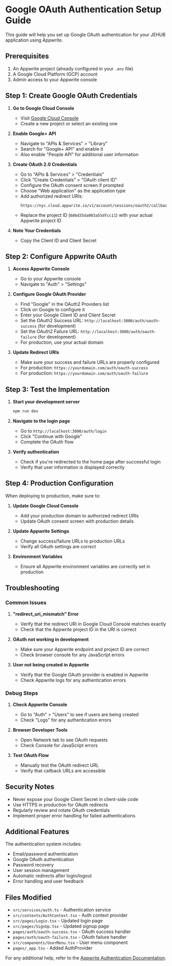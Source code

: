 # Google OAuth Authentication Setup Guide

This guide will help you set up Google OAuth authentication for your JEHUB application using Appwrite.

## Prerequisites

1. An Appwrite project (already configured in your `.env` file)
2. A Google Cloud Platform (GCP) account
3. Admin access to your Appwrite console

## Step 1: Create Google OAuth Credentials

1. **Go to Google Cloud Console**
   - Visit [Google Cloud Console](https://console.cloud.google.com/)
   - Create a new project or select an existing one

2. **Enable Google+ API**
   - Navigate to "APIs & Services" > "Library"
   - Search for "Google+ API" and enable it
   - Also enable "People API" for additional user information

3. **Create OAuth 2.0 Credentials**
   - Go to "APIs & Services" > "Credentials"
   - Click "Create Credentials" > "OAuth client ID"
   - Configure the OAuth consent screen if prompted
   - Choose "Web application" as the application type
   - Add authorized redirect URIs:
     ```
     https://nyc.cloud.appwrite.io/v1/account/sessions/oauth2/callback/google/686d35da003a55dfcc11
     ```
   - Replace the project ID (`686d35da003a55dfcc11`) with your actual Appwrite project ID

4. **Note Your Credentials**
   - Copy the Client ID and Client Secret

## Step 2: Configure Appwrite OAuth

1. **Access Appwrite Console**
   - Go to your Appwrite console
   - Navigate to "Auth" > "Settings"

2. **Configure Google OAuth Provider**
   - Find "Google" in the OAuth2 Providers list
   - Click on Google to configure it
   - Enter your Google Client ID and Client Secret
   - Set the OAuth2 Success URL: `http://localhost:3000/auth/oauth-success` (for development)
   - Set the OAuth2 Failure URL: `http://localhost:3000/auth/oauth-failure` (for development)
   - For production, use your actual domain

3. **Update Redirect URIs**
   - Make sure your success and failure URLs are properly configured
   - For production: `https://yourdomain.com/auth/oauth-success`
   - For production: `https://yourdomain.com/auth/oauth-failure`

## Step 3: Test the Implementation

1. **Start your development server**
   ```bash
   npm run dev
   ```

2. **Navigate to the login page**
   - Go to `http://localhost:3000/auth/login`
   - Click "Continue with Google"
   - Complete the OAuth flow

3. **Verify authentication**
   - Check if you're redirected to the home page after successful login
   - Verify that user information is displayed correctly

## Step 4: Production Configuration

When deploying to production, make sure to:

1. **Update Google Cloud Console**
   - Add your production domain to authorized redirect URIs
   - Update OAuth consent screen with production details

2. **Update Appwrite Settings**
   - Change success/failure URLs to production URLs
   - Verify all OAuth settings are correct

3. **Environment Variables**
   - Ensure all Appwrite environment variables are correctly set in production

## Troubleshooting

### Common Issues

1. **"redirect_uri_mismatch" Error**
   - Verify that the redirect URI in Google Cloud Console matches exactly
   - Check that the Appwrite project ID in the URI is correct

2. **OAuth not working in development**
   - Make sure your Appwrite endpoint and project ID are correct
   - Check browser console for any JavaScript errors

3. **User not being created in Appwrite**
   - Verify that the Google OAuth provider is enabled in Appwrite
   - Check Appwrite logs for any authentication errors

### Debug Steps

1. **Check Appwrite Console**
   - Go to "Auth" > "Users" to see if users are being created
   - Check "Logs" for any authentication errors

2. **Browser Developer Tools**
   - Open Network tab to see OAuth requests
   - Check Console for JavaScript errors

3. **Test OAuth Flow**
   - Manually test the OAuth redirect URL
   - Verify that callback URLs are accessible

## Security Notes

- Never expose your Google Client Secret in client-side code
- Use HTTPS in production for OAuth redirects
- Regularly review and rotate OAuth credentials
- Implement proper error handling for failed authentications

## Additional Features

The authentication system includes:

- Email/password authentication
- Google OAuth authentication
- Password recovery
- User session management
- Automatic redirects after login/logout
- Error handling and user feedback

## Files Modified

- `src/services/auth.ts` - Authentication service
- `src/contexts/AuthContext.tsx` - Auth context provider
- `src/pages/Login.tsx` - Updated login page
- `src/pages/SignUp.tsx` - Updated signup page
- `pages/auth/oauth-success.tsx` - OAuth success handler
- `pages/auth/oauth-failure.tsx` - OAuth failure handler
- `src/components/UserMenu.tsx` - User menu component
- `pages/_app.tsx` - Added AuthProvider

For any additional help, refer to the [Appwrite Authentication Documentation](https://appwrite.io/docs/client/account).
